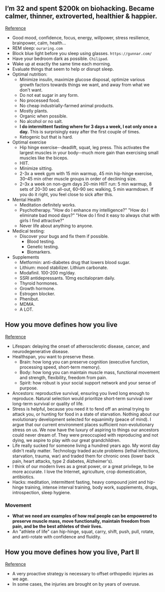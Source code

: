 ## I’m 32 and spent $200k on biohacking. Became calmer, thinner, extroverted, healthier & happier.
[Reference](https://hackernoon.com/im-32-and-spent-200k-on-biohacking-became-calmer-thinner-extroverted-healthier-happier-2a2e846ae113)

- Good mood, confidence, focus, energy, willpower, stress resilience, brainpower, calm, health...
- REM sleep: `ouraring.com`
- Block blue light before you sleep using glasses. `https://gunnar.com/`
- Have your bedroom dark as possible. `Chilipad`.
- Wake up at exactly the same time each morning.
- Evaluate things that seem to help or disrupt sleep.
- Optimal nutrition:
  - Minimize insulin, maximize glucose disposal, optimize various growth factors towards things we want, and away from what we don't want.
  - Do not eat sugar in any form.
  - No processed food.
  - No cheap industrially-farmed animal products.
  - Mostly plants.
  - Organic when possible.
  - No alcohol or no salt.
  - **I do intermittent fasting where for 3 days a week, I eat only once a day.** This is surprisingly easy after the first couple of times.
  - Ketogenic but that is hard.
- Optimal exercise
  - Hip hinge exercise--deadlift, squat, leg press. This activates the largest muscles in your body--much more gain than exercising small muscles like the biceps.
  - HIIT.
  - Minimize sitting.
  - 2-3x a week gym with 15 min warmup, 45 min hip-hinge exercise, 30–45 min other muscle groups in order of declining size.
  - 2–3x a week on non-gym days 20-min HIIT run: 5 min warmup, 8 sets of 20–30 sec all-out, 60–90 sec walking, 5 min warmdown. If you do it right, you feel close to sick after this.
- Mental Health
  - Meditation definitely works.
  - Psychotherapy. "How do I enhance my intelligence?" "How do I eliminate bad mood days?" "How do I find it easy to always chat with girls I find attractive?"
  - Never life about anything to anyone.
- Medical testing:
  - Discover your bugs and fix them if possible.
    - Blood testing.
    - Genetic testing.
    - Biomarkers.
- Supplements
  - Metformin: anti-diabetes drug that lowers blood sugar.
  - Lithium: mood stabilizer. Lithium carbonate.
  - Modafinil. 100-200 mg/day.
  - SSRI antidepressants. 10mg escitalopram daily.
  - Thyroid hormones.
  - Growth hormone.
  - Estrogen blocker.
  - Phenibut.
  - MDMA.
  - A LOT.

## How you move defines how you live
[Reference](http://eatingacademy.com/personal/move-defines-live)

- Lifespan: delaying the onset of atherosclerotic disease, cancer, and neurodegenerative disease.
- Healthspan, you want to preserve these.
  - Brain: how long you can preserve cognition (executive function, processing speed, short-term memory).
  - Body: how long you can maintain muscle mass, functional movement and strength, flexibility, freedom from pain.
  - Spirit: how robust is your social support network and your sense of purpose.
- Ancestors: reproductive survival, ensuring you lived long enough to reproduce. Natural selection would prioritize short-term survival over long-term survival or quality of life.
- Stress is helpful, because you need it to fend off an animal trying to attack you, or hunting for food in a state of starvation. Nothing about our evolutionary development selected for equanimity (peace of mind). I argue that our current environment places sufficient non-evolutionary stress on us. We now have the luxury of aspiring to things our ancestors could never dream of. They were preoccupied with reproducing and not dying, we aspire to play with our great grandchildren.
- Life really sucked for someone living a hundred years ago. My worst day didn't really matter. Technology traded acute problems (lethal infections, starvation, trauma, war) and traded them for chronic ones (lower back pain, heart attacks, type 2 diabetes, Alzheimer's).
- I think of our modern lives as a great power, or a great privilege, to be more accurate. I love the Internet, agriculture, crop domestication, antibiotics.
- Hacks: meditation, intermittent fasting, heavy compound joint and hip-hinge training, intense interval training, body work, supplements, drugs, introspection, sleep hygiene.

### Movement
- **What we need are examples of how real people can be empowered to preserve muscle mass, move functionally, maintain freedom from pain, and be the best athletes of their lives.**
- An "athlete of life" can hip-hinge, squat, carry, shift, push, pull, rotate, and anti-rotate with confidence and fluidity.

## How you move defines how you live, Part II
[Reference](http://eatingacademy.com/personal/move-defines-live-part-ii)

- A very proactive strategy is necessary to offset orthopedic injuries as we age.
- In some cases, the injuries are brought on by years of overuse.
